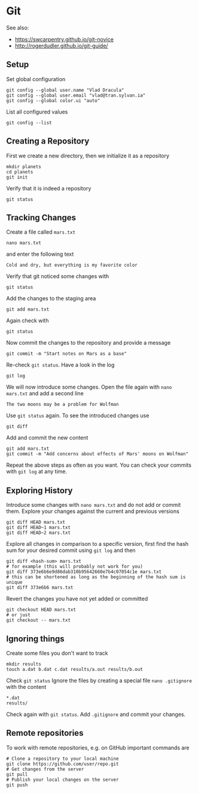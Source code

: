 # Git
See also:

 - https://swcarpentry.github.io/git-novice
 - http://rogerdudler.github.io/git-guide/

## Setup
Set global configuration
```{bash}
git config --global user.name "Vlad Dracula"
git config --global user.email "vlad@tran.sylvan.ia"
git config --global color.ui "auto"
```
List all configured values
```{bash}
git config --list
```

## Creating a Repository
First we create a new directory, then we initialize it as a repository
```{bash}
mkdir planets
cd planets
git init
```
Verify that it is indeed a repository
```{bash}
git status
```

## Tracking Changes
Create a file called `mars.txt`
```{bash}
nano mars.txt
```
and enter the following text
```
Cold and dry, but everything is my favorite color
```
Verify that git noticed some changes with
```{bash}
git status
```
Add the changes to the staging area
```{bash}
git add mars.txt
```
Again check with
```{bash}
git status
```
Now commit the changes to the repository and provide a message
```{bash}
git commit -m "Start notes on Mars as a base"
```
Re-check `git status`.
Have a look in the log
```{bash}
git log
```
We will now introduce some changes. Open the file again with `nano mars.txt` and add a second line
```
The two moons may be a problem for Wolfman
```
Use `git status` again.
To see the introduced changes use
```{bash}
git diff
```
Add and commit the new content
```{bash}
git add mars.txt
git commit -m "Add concerns about effects of Mars' moons on Wolfman"
```
Repeat the above steps as often as you want.
You can check your commits with `git log` at any time.

## Exploring History
Introduce some changes with `nano mars.txt` and do not add or commit them.
Explore your changes against the current and previous versions
```{bash}
git diff HEAD mars.txt
git diff HEAD~1 mars.txt
git diff HEAD~2 mars.txt
```
Explore all changes in comparison to a specific version, first find the hash sum for your desired commit using `git log` and then
```{bash}
git diff <hash-sum> mars.txt
# for example (this will probably not work for you)
git diff 373e6b6e9d86dab310b95642660e7b4c07054c1e mars.txt
# this can be shortened as long as the beginning of the hash sum is unique
git diff 373e6b6 mars.txt
```
Revert the changes you have not yet added or committed
```{bash}
git checkout HEAD mars.txt
# or just
git checkout -- mars.txt
```

## Ignoring things
Create some files you don't want to track
```{bash}
mkdir results
touch a.dat b.dat c.dat results/a.out results/b.out
```
Check `git status`
Ignore the files by creating a special file `nano .gitignore` with the content
```
*.dat
results/
```
Check again with `git status`.
Add `.gitignore` and commit your changes.

## Remote repositories
To work with remote repositories, e.g. on GitHub important commands are
```{bash}
# Clone a repository to your local machine
git clone https://github.com/user/repo.git
# Get changes from the server
git pull
# Publish your local changes on the server
git push
```

